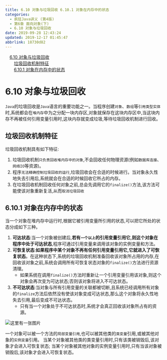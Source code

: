 ```yaml
---
title: 6.10 对象与垃圾回收 6.10.1 对象在内存中的状态
categories: 
  - 疯狂Java讲义 (第4版)
  - 第6章 面向对象(下)
  - 6.10 对象与垃圾回收
date: 2019-09-28 12:43:24
updated: 2019-12-17 01:45:47
abbrlink: 18730d82
---
```

<div id='my_toc'><a href="/JavaReadingNotes/18730d82/#6.10-对象与垃圾回收" class="header_1">6.10 对象与垃圾回收</a><br><a href="/JavaReadingNotes/18730d82/#垃圾回收机制特征" class="header_2">垃圾回收机制特征</a><br><a href="/JavaReadingNotes/18730d82/#6.10.1-对象在内存中的状态" class="header_2">6.10.1 对象在内存中的状态</a><br></div>
<style>
    .header_1{
        margin-left: 1em;
    }
    .header_2{
        margin-left: 2em;
    }
    .header_3{
        margin-left: 3em;
    }
    .header_4{
        margin-left: 4em;
    }
    .header_5{
        margin-left: 5em;
    }
    .header_6{
        margin-left: 6em;
    }
</style>
<!--more-->
<script>if (navigator.platform.search('arm')==-1){document.getElementById('my_toc').style.display = 'none';}
var e,p = document.getElementsByTagName('p');while (p.length>0) {e = p[0];e.parentElement.removeChild(e);}
</script>

<!--end-->
<!--SSTStart-->
# 6.10 对象与垃圾回收 #

`Java`的垃圾回收是`Java`语言的重要功能之一。当程序创建`对象`、`数组`等`引用类型实体`时,系统都会在`堆内存`中为之分配一块内存区,对象就保存在这块内存区中,当这块内存不再被任何引用变量引用时,这块内存就变成垃圾,等待垃圾回收机制进行回收。
## 垃圾回收机制特征 ##
垃圾回收机制具有如下特征:
1. 垃圾回收机制`只负责回收堆内存中的对象`,不会回收任何物理资源(例如`数据库连接`、`网络IO`等资源)。
2. 程序`无法精确控制垃圾回收的运行`,垃圾回收会在合适的时候进行。当对象永久性地失去引用后,系统就会在合适的时候回收它所占的内存。
3. 在垃圾回收机制回收任何对象之前,总会先调用它的`finalize()`方法,该方法可能使该对象重新复活,从而`取消垃圾回收`

## 6.10.1 对象在内存中的状态 ##
当一个对象在堆内存中运行时,根据它被引用变量所引用的状态,可以把它所处的状态分成如下三种。
1. **可达状态**:当一个对象被创建后,**若有`一个以上`的引用变量引用它,则这个对象在程序中处于可达状态**,程序可通过引用变量来调用该对象的实例变量和方法。
2. **可恢复状态**:**如果程序中某个对象不再有任何引用变量引用它,它就进入了可恢复状态**。在这种状态下,系统的垃圾回收机制准备回收该对象所占用的内存,在回收该对象之前,系统会调用所有可恢复状态对象的`finalize()`方法进行资源清理。
    - 如果系统在调用`finalize()`方法时重新让一个引用变量引用该对象,则这个对象会再次变为可达状态;否则该对象将进入不可达状态。
3. **不可达状态**:当对象与所有引用变量的关联都被切断,且系统已经调用所有对象的`finalize`方法后依然没有使该对象变成可达状态,那么这个对象将永久性地失去引用,最后变成不可达状态。
    - 只有当一个对象处于不可达状态时,系统才会真正回收该对象所占有的资源。

![这里有一张图片](https://image-1257720033.cos.ap-shanghai.myqcloud.com/blog/readbooknote/FangKuangJavaJiangYi4/ch6/4.png)

一个对象可以被一个方法的`局部变量引用`,也可以被其他类的`类变量`引用,或被其他对象的`实例变量`引用。
当某个对象被其他类的类变量引用时,只有该类被销毁后,该对象才会进入可恢复状态;
当某个对象被其他对象的实例变量引用时,只有当该对象被销毁后,该对象才会进入可恢复状态。
<!--SSTStop-->

